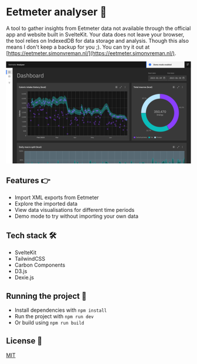 # Eetmeter analyser 🍎
A tool to gather insights from Eetmeter data not available through the official app and website built in SvelteKit.
Your data does not leave your browser, the tool relies on IndexedDB for data storage and analysis. Though this also
means I don't keep a backup for you ;). You can try it out at [https://eetmeter.simonvreman.nl/](https://eetmeter.simonvreman.nl/).

![preview](img/preview.png)

## Features 👉
- Import XML exports from Eetmeter
- Explore the imported data
- View data visualisations for different time periods
- Demo mode to try without importing your own data

## Tech stack 🛠️
- SvelteKit
- TailwindCSS
- Carbon Components
- D3.js
- Dexie.js

## Running the project 💨
- Install dependencies with `npm install`
- Run the project with `npm run dev`
- Or build using `npm run build`

## License 📄
[MIT](license)